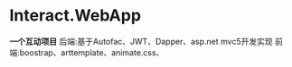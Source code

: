 # Interact.WebApp
**一个互动项目**
后端:基于Autofac、JWT、Dapper、asp.net mvc5开发实现
前端:boostrap、arttemplate、animate.css、
